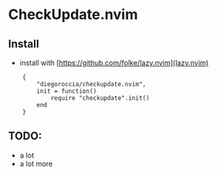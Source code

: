 # CheckUpdate.nvim

## Install

* install with [https://github.com/folke/lazy.nvim](lazy.nvim)

```
    {
        "diegoroccia/checkupdate.nvim",
        init = function()
            require "checkupdate".init()
        end
    }
```

## TODO:
* a lot
* a lot more
